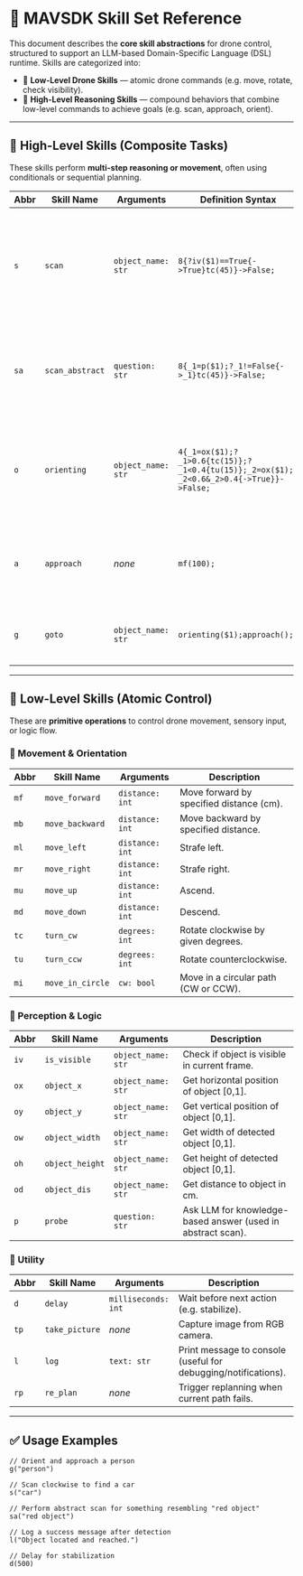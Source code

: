 # 🧠 MAVSDK Skill Set Reference

This document describes the **core skill abstractions** for drone control, structured to support an LLM-based Domain-Specific Language (DSL) runtime. Skills are categorized into:

- 🔹 **Low-Level Drone Skills** — atomic drone commands (e.g. move, rotate, check visibility).
- 🔸 **High-Level Reasoning Skills** — compound behaviors that combine low-level commands to achieve goals (e.g. scan, approach, orient).

---

## 🔸 High-Level Skills (Composite Tasks)

These skills perform **multi-step reasoning or movement**, often using conditionals or sequential planning.

| Abbr | Skill Name     | Arguments                | Definition Syntax                                 | Description |
|------|----------------|--------------------------|---------------------------------------------------|-------------|
| `s`  | `scan`         | `object_name: str`       | `8{?iv($1)==True{->True}tc(45)}->False;`          | Rotate the drone by 45° increments until the object becomes visible or a full circle is completed. |
| `sa` | `scan_abstract`| `question: str`          | `8{_1=p($1);?_1!=False{->_1}tc(45)}->False;`      | Use the LLM to probe for an abstract description (e.g. “car”) and rotate until found. |
| `o`  | `orienting`    | `object_name: str`       | `4{_1=ox($1);?_1>0.6{tc(15)};?_1<0.4{tu(15)};_2=ox($1);?_2<0.6&_2>0.4{->True}}->False;` | Align the drone with the horizontal center of the object in view (X ∈ [0.4, 0.6]) |
| `a`  | `approach`     | _none_                   | `mf(100);`                                        | Move forward a fixed distance toward a target object. |
| `g`  | `goto`         | `object_name: str`       | `orienting($1);approach();`                       | Composite skill: First orient to object, then approach. |

---

## 🔹 Low-Level Skills (Atomic Control)

These are **primitive operations** to control drone movement, sensory input, or logic flow.

### 🚁 Movement & Orientation

| Abbr | Skill Name      | Arguments                | Description |
|------|------------------|--------------------------|-------------|
| `mf` | `move_forward`   | `distance: int`          | Move forward by specified distance (cm). |
| `mb` | `move_backward`  | `distance: int`          | Move backward by specified distance. |
| `ml` | `move_left`      | `distance: int`          | Strafe left. |
| `mr` | `move_right`     | `distance: int`          | Strafe right. |
| `mu` | `move_up`        | `distance: int`          | Ascend. |
| `md` | `move_down`      | `distance: int`          | Descend. |
| `tc` | `turn_cw`        | `degrees: int`           | Rotate clockwise by given degrees. |
| `tu` | `turn_ccw`       | `degrees: int`           | Rotate counterclockwise. |
| `mi` | `move_in_circle` | `cw: bool`               | Move in a circular path (CW or CCW). |

### 🧠 Perception & Logic

| Abbr | Skill Name     | Arguments                | Description |
|------|----------------|--------------------------|-------------|
| `iv` | `is_visible`   | `object_name: str`       | Check if object is visible in current frame. |
| `ox` | `object_x`     | `object_name: str`       | Get horizontal position of object [0,1]. |
| `oy` | `object_y`     | `object_name: str`       | Get vertical position of object [0,1]. |
| `ow` | `object_width` | `object_name: str`       | Get width of detected object [0,1]. |
| `oh` | `object_height`| `object_name: str`       | Get height of detected object [0,1]. |
| `od` | `object_dis`   | `object_name: str`       | Get distance to object in cm. |
| `p`  | `probe`        | `question: str`          | Ask LLM for knowledge-based answer (used in abstract scan). |

### 🧰 Utility

| Abbr | Skill Name  | Arguments            | Description |
|------|-------------|----------------------|-------------|
| `d`  | `delay`     | `milliseconds: int`  | Wait before next action (e.g. stabilize). |
| `tp` | `take_picture`| _none_             | Capture image from RGB camera. |
| `l`  | `log`       | `text: str`          | Print message to console (useful for debugging/notifications). |
| `rp` | `re_plan`   | _none_               | Trigger replanning when current path fails. |

---

## ✅ Usage Examples

```plaintext
// Orient and approach a person
g("person")

// Scan clockwise to find a car
s("car")

// Perform abstract scan for something resembling "red object"
sa("red object")

// Log a success message after detection
l("Object located and reached.")

// Delay for stabilization
d(500)
